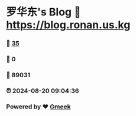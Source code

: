 # 罗华东's Blog :link: https://blog.ronan.us.kg 
### :page_facing_up: [35](https://blog.ronan.us.kg/tag.html) 
### :speech_balloon: 0 
### :hibiscus: 89031 
### :alarm_clock: 2024-08-20 09:04:36 
### Powered by :heart: [Gmeek](https://github.com/Meekdai/Gmeek)

